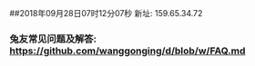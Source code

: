 ##2018年09月28日07时12分07秒 新址: 159.65.34.72
### 兔友常见问题及解答: https://github.com/wanggonging/d/blob/w/FAQ.md
